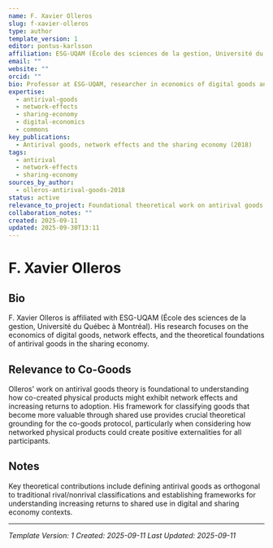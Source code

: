 ```yaml
---
name: F. Xavier Olleros
slug: f-xavier-olleros
type: author
template_version: 1
editor: pontus-karlsson
affiliation: ESG-UQAM (École des sciences de la gestion, Université du Québec à Montréal)
email: ""
website: ""
orcid: ""
bio: Professor at ESG-UQAM, researcher in economics of digital goods and sharing economy
expertise:
  - antirival-goods
  - network-effects
  - sharing-economy
  - digital-economics
  - commons
key_publications:
  - Antirival goods, network effects and the sharing economy (2018)
tags:
  - antirival
  - network-effects
  - sharing-economy
sources_by_author:
  - olleros-antirival-goods-2018
status: active
relevance_to_project: Foundational theoretical work on antirival goods provides crucial framework for understanding network effects in co-goods systems
collaboration_notes: ""
created: 2025-09-11
updated: 2025-09-30T13:11
---
```


# F. Xavier Olleros

## Bio
F. Xavier Olleros is affiliated with ESG-UQAM (École des sciences de la gestion, Université du Québec à Montréal). His research focuses on the economics of digital goods, network effects, and the theoretical foundations of antirival goods in the sharing economy.

## Relevance to Co-Goods
Olleros' work on antirival goods theory is foundational to understanding how co-created physical products might exhibit network effects and increasing returns to adoption. His framework for classifying goods that become more valuable through shared use provides crucial theoretical grounding for the co-goods protocol, particularly when considering how networked physical products could create positive externalities for all participants.

## Notes
Key theoretical contributions include defining antirival goods as orthogonal to traditional rival/nonrival classifications and establishing frameworks for understanding increasing returns to shared use in digital and sharing economy contexts.

---
*Template Version: 1*
*Created: 2025-09-11*
*Last Updated: 2025-09-11*